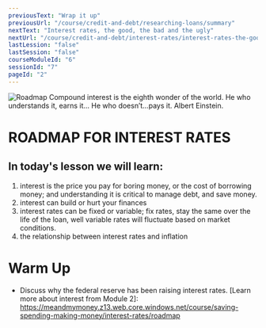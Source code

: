 ```yaml
---
previousText: "Wrap it up"
previousUrl: "/course/credit-and-debt/researching-loans/summary"
nextText: "Interest rates, the good, the bad and the ugly"
nextUrl: "/course/credit-and-debt/interest-rates/interest-rates-the-good-the-bad"
lastLession: "false"
lastSession: "false"
courseModuleId: "6"
sessionId: "7"
pageId: "2"
---
```



![Roadmap](/assets/img/roadmap.png)
<sparkle-character-intro class="shift-up-overlap" position="right" character="yuna">
Compound interest is the eighth wonder of the world. He who understands it, earns it… He who doesn’t…pays it. Albert Einstein.</sparkle-character-intro>

# ROADMAP FOR INTEREST RATES

## In today's lesson we will learn:

1. interest is the price you pay for boring money, or the cost of borrowing money; and understanding it is critical to manage debt, and save money.
2. interest can build or hurt your finances
3. interest rates can be fixed or variable; fix rates, stay the same over the life of the loan, well variable rates will fluctuate based on market conditions.
4. the relationship between interest rates and inflation

# Warm Up

- Discuss why the federal reserve has been raising interest rates.
  [Learn more about interest from Module 2]: https://meandmymoney.z13.web.core.windows.net/course/saving-spending-making-money/interest-rates/roadmap
